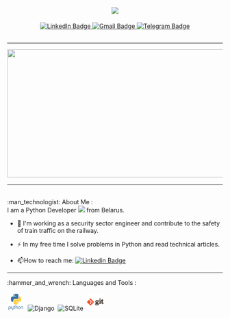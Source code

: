 <div id="header" align="center">
  <img src="https://media.giphy.com/media/i1JHRZSXO9LZZDHqii/giphy.gif" width="250"/>
</div>
<br>
<div id="badges" align="center">
  <a href="https://www.linkedin.com/in/maxim-lugovsky-622696230/">
    <img src="https://img.shields.io/badge/LinkedIn-blue?style=for-the-badge&logo=linkedin&logoColor=white" alt="LinkedIn Badge"/>
  </a>
  <a href="mailto:maxim.lugovsky@gmail.com">
    <img src="https://img.shields.io/badge/Gmail-red?style=for-the-badge&logo=gmail&logoColor=white" alt="Gmail Badge"/>
  </a>
  <a href="https://t.me/mxm_lugas">
    <img src="https://img.shields.io/badge/Telegram-blue?style=for-the-badge&logo=telegram&logoColor=blue" alt="Telegram Badge"/>
  </a>
</div>
<div id="badges" align="center">
    <img src="https://komarev.com/ghpvc/?username=MaxLugas&style=flat-square&color=blue" alt=""/>
</div>
<hr>
<div align="center">
  <img src="https://media.giphy.com/media/dWesBcTLavkZuG35MI/giphy.gif" width="600" height="300"/>
<br>
<hr>
</div>
<br>
:man_technologist: About Me :
<div>
I am a Python Developer <img src="https://media.giphy.com/media/WUlplcMpOCEmTGBtBW/giphy.gif" width="30"> from Belarus.

- :telescope: I'm working as a security sector engineer and contribute to the safety of train traffic on the railway.

- :zap: In my free time I solve problems in Python and read technical articles.

- :mailbox:How to reach me: [![Linkedin Badge](https://img.shields.io/badge/-Maxim_Lugovsky-blue?style=flat&logo=Linkedin&logoColor=white)](https://www.linkedin.com/in/maxim-lugovsky-622696230/)
<hr>
:hammer_and_wrench: Languages and Tools :
  <div>
  <br>
  <img src="https://github.com/devicons/devicon/blob/master/icons/python/python-original-wordmark.svg" title="Python" alt="Python" width="40" height="40"/>&nbsp;
  <img src="https://icon-library.com/images/django-icon/django-icon-0.jpg" title="Django" alt="Django" width="40" height="40"/>&nbsp;
  <img src="https://cdn.iconscout.com/icon/free/png-256/sqlite-282687.png" title="SQLite" alt="SQLite" width="40" height="40"/>&nbsp;
  <img src="https://github.com/devicons/devicon/blob/master/icons/git/git-original-wordmark.svg" title="Git" **alt="Git" width="40" height="40"/>
</div>
